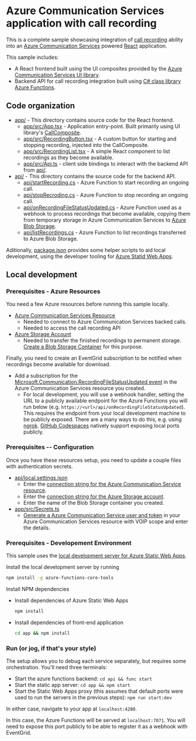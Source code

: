 # Azure Communication Services application with call recording

This is a complete sample showcasing integration of [call recording][call-recording-quickstart] ability
into an [Azure Communication Services][docs-root] powered [React] application.

This sample includes:

* A React frontend built using the UI composites provided by the [Azure Communication Services UI library][docs-ui-library].
* Backend API for call recording integration built using [C# class library Azure Functions][dotnet-azure-functions].

[call-recording-quickstart]: https://docs.microsoft.com/en-us/azure/communication-services/quickstarts/voice-video-calling/call-recording-sample?pivots=programming-language-csharp
[docs-root]: https://docs.microsoft.com/en-us/azure/communication-services/
[docs-ui-library]: https://azure.github.io/communication-ui-library/
[dotnet-azure-functions]: https://docs.microsoft.com/en-us/azure/azure-functions/functions-dotnet-class-library
[React]: https://reactjs.org/

## Code organization

* [app/](./app) - This directory contains source code for the React frontend.
  * [app/src/App.tsx](./app/src/App.tsx) - Application entry-point. Built primarily using UI library's [CallComposite](https://azure.github.io/communication-ui-library/?path=/docs/composites-call-basicexample--basic-example).
  * [app/src/RecordingButton.tsx](./app/src/RecordingButton.tsx) - A custom button for starting and stopping recording, injected into the CallComposite.
  * [app/src/RecordingList.tsx](./app/src/RecordingList.tsx) - A simple React component to list recordings as they become available.
  * [app/src/Api.ts](./app/src/Api.ts) - client side bindings to interact with the backend API from [api/](./api).
* [api/](./api) - This directory contains the source code for the backend API.
  * [api/startRecording.cs](./api/startRecording.cs) - Azure Function to start recording an ongoing call.
  * [api/stopRecroding.cs](./api/stopRecording.cs) - Azure Function to stop recording an ongoing call.
  * [api/onRecordingFileStatusUpdated.cs](./api/onRecordingFileStatusUpdated.cs) - Azure Function used as a webhook to process recordings that become available, copying them from temporary storage in Azure Communication Services to [Azure Blob Storage](https://docs.microsoft.com/en-us/azure/storage/blobs/).
  * [api/listRecordings.cs](./api/listRecordings) - Azure Function to list recordings transferred to Azure Blob Storage.

Aditionally, [package.json](./package.json) provides some helper scripts to aid local development, using the developer tooling for [Azure Statid Web Apps](https://docs.microsoft.com/en-us/azure/static-web-apps/).

## Local development

### Prerequisites - Azure Resources

You need a few Azure resources before running this sample locally.

* [Azure Communication Services Resource](https://docs.microsoft.com/en-us/azure/communication-services/quickstarts/create-communication-resource)
  * Needed to connect to Azure Communication Services backed calls.
  * Needed to access the call recording API
* [Azure Storage Account](https://docs.microsoft.com/en-us/azure/storage/common/storage-account-overview)
  * Needed to transfer the finished recordings to permanent storage. [Create a Blob Storage Container](https://docs.microsoft.com/en-us/azure/storage/blobs/blob-containers-cli) for this purpose.

Finally, you need to create an EventGrid subscription to be notified when recordings become available for download.

* Add a subscription for the [Microsoft.Communication.RecordingFileStatusUpdated event](https://docs.microsoft.com/en-us/azure/event-grid/communication-services-voice-video-events) in the Azure Communication Services resource you created.
  * For local development, you will use a webhook handler, setting the URL to a publicly available endpoint for the Azure Functions you will run below (e.g. `https://<url>/api/onRecordingFileStatusUpdated`). This requires the endpoint from your local development machine to be publicly exposed. There are a many ways to do this, e.g. using [ngrok](https://ngrok.com/). [GitHub Codespaces](https://github.com/features/codespaces) natively support exposing local ports publicly.

### Prerequisites -- Configuration

Once you have these resources setup, you need to update a couple files with authentication secrets.

* [api/local.settings.json](./api/local.settings.json)
  * Enter the [connection string for the Azure Communication Service resource](https://docs.microsoft.com/en-us/azure/communication-services/quickstarts/create-communication-resource?tabs=windows&pivots=platform-azp#access-your-connection-strings-and-service-endpoints).
  * Enter the [connection string for the Azure Storage account](https://docs.microsoft.com/en-us/azure/storage/common/storage-configure-connection-string).
  * Enter the name of the Blob Storage container you created.
* [app/src/Secrets.ts](./app/src/Secrets.ts)
  * [Generate a Azure Communication Service user and token](https://docs.microsoft.com/en-us/azure/communication-services/quickstarts/identity/quick-create-identity) in your Azure Communication Services resource with VOIP scope and enter the details.

### Prerequisites - Developement Environment

This sample uses the [local development server for Azure Static Web Apps](https://docs.microsoft.com/en-us/azure/static-web-apps/local-development).

Install the local development server by running

```sh
npm install -g azure-functions-core-tools
```

Install NPM dependencies

* Install dependencies of Azure Static Web Apps

  ```sh
  npm install
  ```

* Install dependencies of front-end application

  ```sh
  cd app && npm install
  ```

### Run (or jog, if that's your style)

The setup allows you to debug each service separately, but requires some orchestration. You'll need three terminals:

* Start the azure functions backend:
  `cd api && func start`
* Start the static app server:
  `cd app && npm start`
* Start the Static Web Apps proxy (this assumes that default ports were used to run the servers in the previous steps):
  `npm run start:dev`

In either case, navigate to your app at `localhost:4280`.

In this case, the Azure Functions will be served at `localhost:7071`. You will need to expose this port publicly to be able to register it as a webhook with EventGrid.
